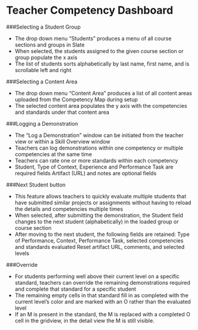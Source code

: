 # Teacher Competency Dashboard

###Selecting a Student Group 
- The drop down menu “Students” produces a menu of all course sections and groups in Slate
- When selected, the students assigned to the given course section or group populate the x axis
- The list of students sorts alphabetically by last name, first name, and is scrollable left and right

###Selecting a Content Area 
- The drop down menu “Content Area” produces a list of all content areas uploaded from the Competency Map during setup
- The selected content area populates the y axis with the competencies and standards under that content area

###Logging a Demonstration
- The “Log a Demonstration” window can be initiated from the teacher view or within a Skill Overview window
- Teachers can log demonstrations within one competency or multiple competencies at the same time
- Teachers can rate one or more standards within each competency
- Student, Type of Context, Experience and Performance Task are required fields
Artifact (URL) and notes are optional fields

###Next Student button
- This feature allows teachers to quickly evaluate multiple students that have submitted similar projects or assignments without having to reload the details and competencies multiple times
- When selected, after submitting the demonstration, the Student field changes to the next student (alphabetically) in the loaded group or course section
- After moving to the next student, the following fields are retained: Type of Performance, Context, Performance Task, selected competencies and standards evaluated
Reset artifact URL, comments, and selected levels


###Override 
- For students performing well above their current level on a specific standard, teachers can override the remaining demonstrations required and complete that standard for a specific student
- The remaining empty cells in that standard fill in as completed with the current level’s color and are marked with an O rather than the evaluated level
- If an M is present in the standard, the M is replaced with a completed O cell in the gridview, in the detail view the M is still visible.
